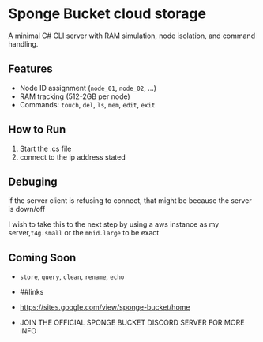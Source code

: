 
# Sponge Bucket cloud storage

A minimal C# CLI server with RAM simulation, node isolation, and command handling.

## Features
- Node ID assignment (`node_01`, `node_02`, ...)
- RAM tracking (512-2GB per node)
- Commands: `touch`, `del`, `ls`, `mem`, `edit`, `exit`

## How to Run
1. Start the .cs file
2. connect to the ip address stated
## Debuging
if the server client is refusing to connect, that might be because the server is down/off

I wish to take this to the next step by using a aws instance as my server,`t4g.small` or the `m6id.large` to be exact 

## Coming Soon
- `store`, `query`, `clean`, `rename`, `echo`

- ##links
- https://sites.google.com/view/sponge-bucket/home
- JOIN THE OFFICIAL SPONGE BUCKET DISCORD SERVER FOR MORE INFO 
